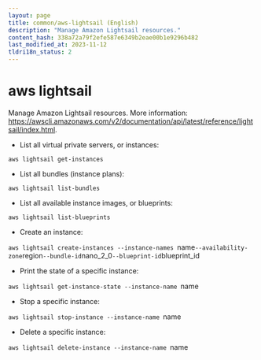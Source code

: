 ```yaml
---
layout: page
title: common/aws-lightsail (English)
description: "Manage Amazon Lightsail resources."
content_hash: 338a72a79f2efe587e6349b2eae00b1e9296b482
last_modified_at: 2023-11-12
tldri18n_status: 2
---
```

# aws lightsail

Manage Amazon Lightsail resources.
More information: <https://awscli.amazonaws.com/v2/documentation/api/latest/reference/lightsail/index.html>.

- List all virtual private servers, or instances:

`aws lightsail get-instances`

- List all bundles (instance plans):

`aws lightsail list-bundles`

- List all available instance images, or blueprints:

`aws lightsail list-blueprints`

- Create an instance:

`aws lightsail create-instances --instance-names `<span class="tldr-var badge badge-pill bg-dark-lm bg-white-dm text-white-lm text-dark-dm font-weight-bold">name</span>` --availability-zone `<span class="tldr-var badge badge-pill bg-dark-lm bg-white-dm text-white-lm text-dark-dm font-weight-bold">region</span>` --bundle-id `<span class="tldr-var badge badge-pill bg-dark-lm bg-white-dm text-white-lm text-dark-dm font-weight-bold">nano_2_0</span>` --blueprint-id `<span class="tldr-var badge badge-pill bg-dark-lm bg-white-dm text-white-lm text-dark-dm font-weight-bold">blueprint_id</span>

- Print the state of a specific instance:

`aws lightsail get-instance-state --instance-name `<span class="tldr-var badge badge-pill bg-dark-lm bg-white-dm text-white-lm text-dark-dm font-weight-bold">name</span>

- Stop a specific instance:

`aws lightsail stop-instance --instance-name `<span class="tldr-var badge badge-pill bg-dark-lm bg-white-dm text-white-lm text-dark-dm font-weight-bold">name</span>

- Delete a specific instance:

`aws lightsail delete-instance --instance-name `<span class="tldr-var badge badge-pill bg-dark-lm bg-white-dm text-white-lm text-dark-dm font-weight-bold">name</span>
